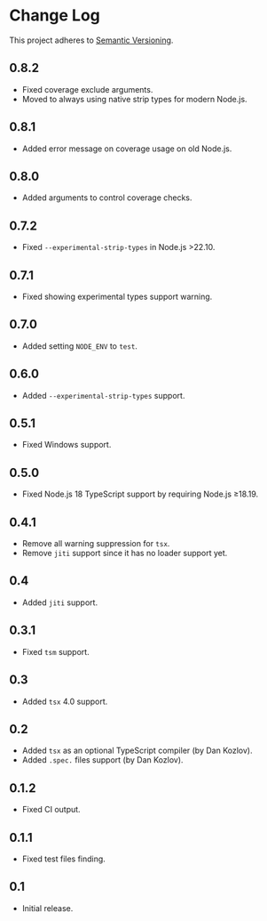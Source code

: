 # Change Log
This project adheres to [Semantic Versioning](http://semver.org/).

## 0.8.2
* Fixed coverage exclude arguments.
* Moved to always using native strip types for modern Node.js.

## 0.8.1
* Added error message on coverage usage on old Node.js.

## 0.8.0
* Added arguments to control coverage checks.

## 0.7.2
* Fixed `--experimental-strip-types` in Node.js >22.10.

## 0.7.1
* Fixed showing experimental types support warning.

## 0.7.0
* Added setting `NODE_ENV` to `test`.

## 0.6.0
* Added `--experimental-strip-types` support.

## 0.5.1
* Fixed Windows support.

## 0.5.0
* Fixed Node.js 18 TypeScript support by requiring Node.js ≥18.19.

## 0.4.1
* Remove all warning suppression for `tsx`.
* Remove `jiti` support since it has no loader support yet.

## 0.4
* Added `jiti` support.

## 0.3.1
* Fixed `tsm` support.

## 0.3
* Added `tsx` 4.0 support.

## 0.2
* Added `tsx` as an optional TypeScript compiler (by Dan Kozlov).
* Added `.spec.` files support (by Dan Kozlov).

## 0.1.2
* Fixed CI output.

## 0.1.1
* Fixed test files finding.

## 0.1
* Initial release.
